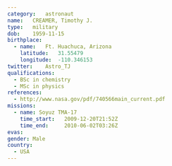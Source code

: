 ```yaml
---
category:	astronaut
name:	CREAMER, Timothy J.
type:	military
dob:	1959-11-15
birthplace:
  - name:	Ft. Huachuca, Arizona
    latitude:	31.55479
    longitude:	-110.346153
twitter:	Astro_TJ
qualifications:
  - BSc in chemistry
  - MSc in physics
references:
  - http://www.nasa.gov/pdf/740566main_current.pdf
missions:
  - name: Soyuz TMA-17
    time_start:   2009-12-20T21:52Z
    time_end:     2010-06-02T03:26Z
evas:
gender:	Male
country:
  - USA
---
```

